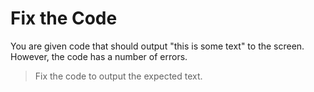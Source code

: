 # Fix the Code

You are given code that should output "this is some text" to the screen. However, the code has a number of errors.

> Fix the code to output the expected text.